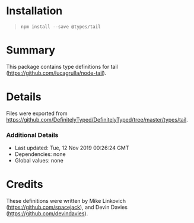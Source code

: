 # Installation
> `npm install --save @types/tail`

# Summary
This package contains type definitions for tail (https://github.com/lucagrulla/node-tail).

# Details
Files were exported from https://github.com/DefinitelyTyped/DefinitelyTyped/tree/master/types/tail.

### Additional Details
 * Last updated: Tue, 12 Nov 2019 00:26:24 GMT
 * Dependencies: none
 * Global values: none

# Credits
These definitions were written by Mike Linkovich (https://github.com/spacejack), and Devin Davies (https://github.com/devindavies).
